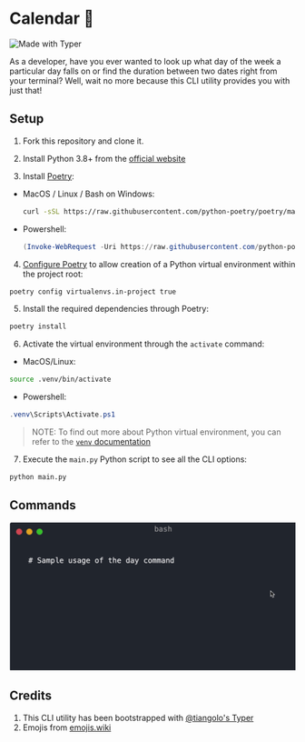 # Calendar 📅
![Made with Typer](https://img.shields.io/badge/-Made%20With%20Typer-blue)

As a developer, have you ever wanted to look up what day of the week a particular day falls on or find
the duration between two dates right from your terminal? Well, wait no more because this CLI utility
provides you with just that!

## Setup

1. Fork this repository and clone it.

2. Install Python 3.8+ from the [official website](https://www.python.org/downloads/)

3. Install [Poetry](https://python-poetry.org/docs/):

-  MacOS / Linux / Bash on Windows:
    ```bash
    curl -sSL https://raw.githubusercontent.com/python-poetry/poetry/master/get-poetry.py | python -
    ```

-  Powershell:
    ```powershell
    (Invoke-WebRequest -Uri https://raw.githubusercontent.com/python-poetry/poetry/master/get-poetry.py -UseBasicParsing).Content | python -
    ```

4. [Configure Poetry](https://python-poetry.org/docs/configuration/) to allow creation of a Python virtual environment within the project root:
```bash
poetry config virtualenvs.in-project true
```

5. Install the required dependencies through Poetry:
```bash
poetry install
```

6. Activate the virtual environment through the `activate` command:

- MacOS/Linux:
```bash
source .venv/bin/activate
```

- Powershell:
```powershell
.venv\Scripts\Activate.ps1
```

> NOTE: To find out more about Python virtual environment, you can refer to the [`venv` documentation](https://docs.python.org/3/library/venv.html)

7. Execute the `main.py` Python script to see all the CLI options:
```bash
python main.py
```

## Commands

<img src="calendar-cli.gif" >

## Credits
1.  This CLI utility has been bootstrapped with [@tiangolo's  Typer](https://github.com/tiangolo/typer)
2.  Emojis from [emojis.wiki](https://emojis.wiki/monday/)
